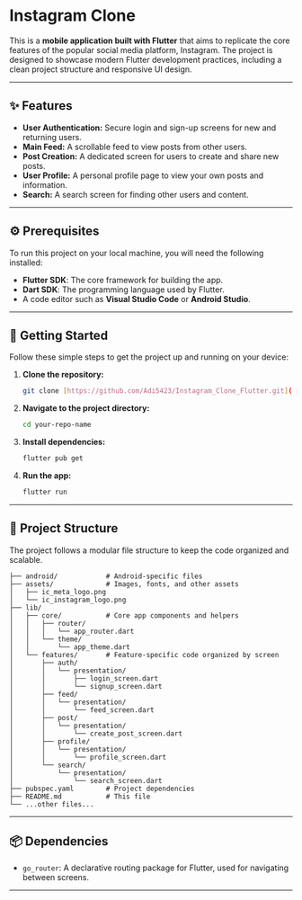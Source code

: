 # Instagram Clone

This is a **mobile application built with Flutter** that aims to replicate the core features of the popular social media platform, Instagram. The project is designed to showcase modern Flutter development practices, including a clean project structure and responsive UI design.

---

## ✨ Features

* **User Authentication:** Secure login and sign-up screens for new and returning users.
* **Main Feed:** A scrollable feed to view posts from other users.
* **Post Creation:** A dedicated screen for users to create and share new posts.
* **User Profile:** A personal profile page to view your own posts and information.
* **Search:** A search screen for finding other users and content.

---

## ⚙️ Prerequisites

To run this project on your local machine, you will need the following installed:

* **Flutter SDK**: The core framework for building the app.
* **Dart SDK**: The programming language used by Flutter.
* A code editor such as **Visual Studio Code** or **Android Studio**.

---

## 🚀 Getting Started

Follow these simple steps to get the project up and running on your device:

1.  **Clone the repository:**
    ```bash
    git clone [https://github.com/Adi5423/Instagram_Clone_Flutter.git](https://github.com/Adi5423/Instagram_Clone_Flutter.git)
    ```
2.  **Navigate to the project directory:**
    ```bash
    cd your-repo-name
    ```
3.  **Install dependencies:**
    ```bash
    flutter pub get
    ```
4.  **Run the app:**
    ```bash
    flutter run
    ```

---

## 📂 Project Structure

The project follows a modular file structure to keep the code organized and scalable.

```text
├── android/            # Android-specific files
├── assets/             # Images, fonts, and other assets
│   ├── ic_meta_logo.png
│   └── ic_instagram_logo.png
├── lib/
│   ├── core/           # Core app components and helpers
│   │   ├── router/
│   │   │   └── app_router.dart
│   │   └── theme/
│   │       └── app_theme.dart
│   └── features/       # Feature-specific code organized by screen
│       ├── auth/
│       │   └── presentation/
│       │       ├── login_screen.dart
│       │       └── signup_screen.dart
│       ├── feed/
│       │   └── presentation/
│       │       └── feed_screen.dart
│       ├── post/
│       │   └── presentation/
│       │       └── create_post_screen.dart
│       ├── profile/
│       │   └── presentation/
│       │       └── profile_screen.dart
│       └── search/
│           └── presentation/
│               └── search_screen.dart
├── pubspec.yaml        # Project dependencies
├── README.md           # This file
└── ...other files...
```

---

## 📦 Dependencies

* `go_router`: A declarative routing package for Flutter, used for navigating between screens.

---

